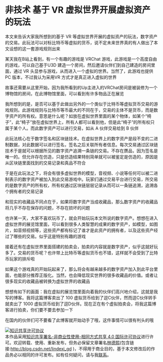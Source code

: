 # 非技术 基于 VR 虚拟世界开展虚拟资产的玩法

本文来告诉大家我所想到的基于 VR 等虚拟世界开展的虚拟资产的玩法，数字资产的交易。此玩法可以对标比特币等虚拟的货币，说不定未来世界真的有人做出了本文设想的这一套游戏规则出来

<!--more-->

某天我在B站上看到，有一个有趣的游戏是 VRChat 游戏，此游戏是一个高度自由的游戏，可以自己基于U3D 建造一个房间，然后邀请伙伴们到自己建造的房间里面，通过 VR 头显参与游戏，从而进入一个虚拟的世界。当然了，此游戏也提供 PC 版本，不过我认为采用VR 方式才是真正进入虚拟的世界

故事还需要从这里开始，因为我所看到的Up主进入的VRChat房间是被装修为一个博物馆的房间，在此博物馆里面，可以看到有许多物品正在展览

我所想到的是，是否可以基于此做出另外的一个类似于比特币等虚拟货币交易的游戏规则。此游戏规则与比特币等币最大的不同在于，交易的主体不是货币，而是数字资产的所有权。意思是什么呢？如放在虚拟世界里面的某个物体，如某个“椅子”，此“椅子”放在虚拟世界上，所有人都可以看到他，但是此“椅子”的所有权只属于某个人。而此数字资产可以进行交易，如从 A 伙伴交易给到 B 伙伴

此玩法核心在于数字签名和区块链技术。在虚拟世界上的数字资产是段不变的二进制数据，对此数据可以进行签名，签名之后关联所有者信息。每次交易通过区块链技术于是就可以根据所见的数字资产追溯一条链的交易。不存在赝品，因为签名是唯一的。但允许存在仿造，只是仿造结果特别简单就可以被鉴定是仿造的，原因是从区块链里面找到的交易记录和真品不符合

于是在此玩法之下，将会有很多虚拟世界的模型，音视频、小说等任何可以被二进制表示的数字资产被加入到此交易游戏中。玩家们通过交易平台进行交易，所交易的是数字资产的所有权，所有权通过区块链层层记录从而可以一条链追溯，追溯各个拥有者的交易记录

和现实的收藏品不同点在于，如果将数字资产当成收藏品，那么数字资产的收藏品将几乎不存在保存的问题，不存在损坏的问题

也许某一天，大家不喜欢玩币了，就会开始玩玩本文所说的数字资产。想想在进入虚拟世界的展览馆里面，可以看到很多人类智慧的成果的数字资产，如模型，如图片，如音频视频等，这些资产都有标记了谁才是此资产的拥有者，以及这些资产经过了哪些的交易。似乎这是特别有趣的游戏

接着还有在虚拟世界里面搭建的拍卖会，拍卖的内容就是数字资产，似乎这就好玩多了。交易的货币呢？也许带上比特币等虚拟货币也不错，这样就不会受到了比特币玩家的排斥啦

如果这个游戏真的开始玩起来了，那么将会有越来越多的数字资产加入到此平台里面，也能部分推荐正版化。当然，也会降低现实世界的很多收藏品的价值。或者让很多现实的收藏品被转换为虚拟世界的收藏品

想想有如下的画面：我在虚拟的展览馆里面向着我的伙伴们高兴地介绍，这就是我写的博客。我将这篇博客卖出了 100 虚拟货币给到了逗C伙伴，然而逗C伙伴转手就卖出了 1000 虚拟货币给到了逗D伙伴。现在正在有个虚拟拍卖会，将我这篇博客进行拍卖，你们要不要去参加一下

在国内的伙伴们可不要看了此博客就开始动手了哦，这件事情可以很有判头的哦

<a rel="license" href="http://creativecommons.org/licenses/by-nc-sa/4.0/"><img alt="知识共享许可协议" style="border-width:0" src="https://licensebuttons.net/l/by-nc-sa/4.0/88x31.png" /></a><br />本作品采用<a rel="license" href="http://creativecommons.org/licenses/by-nc-sa/4.0/">知识共享署名-非商业性使用-相同方式共享 4.0 国际许可协议</a>进行许可。欢迎转载、使用、重新发布，但务必保留文章署名[林德熙](http://blog.csdn.net/lindexi_gd)(包含链接:http://blog.csdn.net/lindexi_gd )，不得用于商业目的，基于本文修改后的作品务必以相同的许可发布。如有任何疑问，请与我[联系](mailto:lindexi_gd@163.com)。
